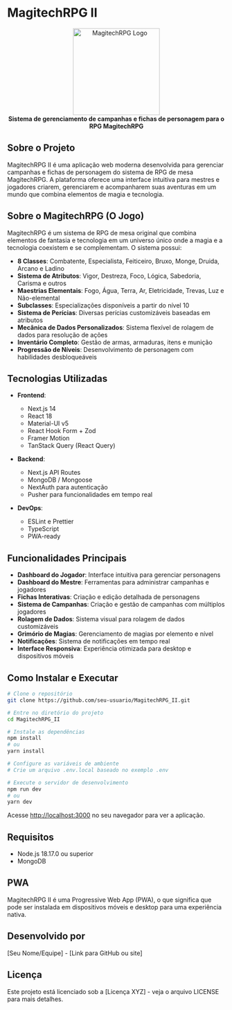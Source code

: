 # MagitechRPG II

<div align="center">
  <img src="public/logo.png" alt="MagitechRPG Logo" width="200" />
  <br>
  <strong>Sistema de gerenciamento de campanhas e fichas de personagem para o RPG MagitechRPG</strong>
</div>

## Sobre o Projeto

MagitechRPG II é uma aplicação web moderna desenvolvida para gerenciar campanhas e fichas de personagem do sistema de RPG de mesa MagitechRPG. A plataforma oferece uma interface intuitiva para mestres e jogadores criarem, gerenciarem e acompanharem suas aventuras em um mundo que combina elementos de magia e tecnologia.

## Sobre o MagitechRPG (O Jogo)

MagitechRPG é um sistema de RPG de mesa original que combina elementos de fantasia e tecnologia em um universo único onde a magia e a tecnologia coexistem e se complementam. O sistema possui:

- **8 Classes**: Combatente, Especialista, Feiticeiro, Bruxo, Monge, Druida, Arcano e Ladino
- **Sistema de Atributos**: Vigor, Destreza, Foco, Lógica, Sabedoria, Carisma e outros
- **Maestrias Elementais**: Fogo, Água, Terra, Ar, Eletricidade, Trevas, Luz e Não-elemental
- **Subclasses**: Especializações disponíveis a partir do nível 10
- **Sistema de Perícias**: Diversas perícias customizáveis baseadas em atributos
- **Mecânica de Dados Personalizados**: Sistema flexível de rolagem de dados para resolução de ações
- **Inventário Completo**: Gestão de armas, armaduras, itens e munição
- **Progressão de Níveis**: Desenvolvimento de personagem com habilidades desbloqueáveis

## Tecnologias Utilizadas

- **Frontend**:
  - Next.js 14
  - React 18
  - Material-UI v5
  - React Hook Form + Zod
  - Framer Motion
  - TanStack Query (React Query)

- **Backend**:
  - Next.js API Routes
  - MongoDB / Mongoose
  - NextAuth para autenticação
  - Pusher para funcionalidades em tempo real

- **DevOps**:
  - ESLint e Prettier
  - TypeScript
  - PWA-ready

## Funcionalidades Principais

- **Dashboard do Jogador**: Interface intuitiva para gerenciar personagens
- **Dashboard do Mestre**: Ferramentas para administrar campanhas e jogadores
- **Fichas Interativas**: Criação e edição detalhada de personagens
- **Sistema de Campanhas**: Criação e gestão de campanhas com múltiplos jogadores
- **Rolagem de Dados**: Sistema visual para rolagem de dados customizáveis
- **Grimório de Magias**: Gerenciamento de magias por elemento e nível
- **Notificações**: Sistema de notificações em tempo real
- **Interface Responsiva**: Experiência otimizada para desktop e dispositivos móveis

## Como Instalar e Executar

```bash
# Clone o repositório
git clone https://github.com/seu-usuario/MagitechRPG_II.git

# Entre no diretório do projeto
cd MagitechRPG_II

# Instale as dependências
npm install
# ou
yarn install

# Configure as variáveis de ambiente
# Crie um arquivo .env.local baseado no exemplo .env

# Execute o servidor de desenvolvimento
npm run dev
# ou
yarn dev
```

Acesse [http://localhost:3000](http://localhost:3000) no seu navegador para ver a aplicação.

## Requisitos

- Node.js 18.17.0 ou superior
- MongoDB

## PWA

MagitechRPG II é uma Progressive Web App (PWA), o que significa que pode ser instalada em dispositivos móveis e desktop para uma experiência nativa.

## Desenvolvido por

[Seu Nome/Equipe] - [Link para GitHub ou site]

## Licença

Este projeto está licenciado sob a [Licença XYZ] - veja o arquivo LICENSE para mais detalhes.
